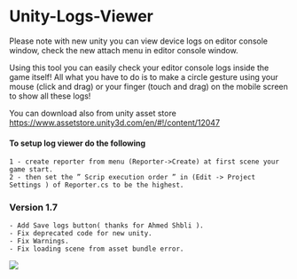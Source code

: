 # Unity-Logs-Viewer


Please note with new unity you can view device logs on editor console window, check the new attach menu in editor console window.


Using this tool you can easily check your editor console logs inside the game itself! 
All what you have to do is to make a circle gesture using your mouse (click and drag) or your finger (touch and drag) on the mobile screen to show all these logs! 

You can download also from unity asset store
https://www.assetstore.unity3d.com/en/#!/content/12047


#### To setup log viewer do the following
    1 - create reporter from menu (Reporter->Create) at first scene your game start.
    2 - then set the ” Scrip execution order ” in (Edit -> Project Settings ) of Reporter.cs to be the highest.


    
    
    
### Version 1.7
    - Add Save logs button( thanks for Ahmed Shbli ).
    - Fix deprecated code for new unity.
    - Fix Warnings.
    - Fix loading scene from asset bundle error.



    
    
<a href="https://www.paypal.com/cgi-bin/webscr?cmd=_s-xclick&hosted_button_id=J9MX5C6Q7B2NY">
    <img src="https://www.paypalobjects.com/webstatic/en_US/btn/btn_donate_cc_147x47.png">
    </img>
</a>
